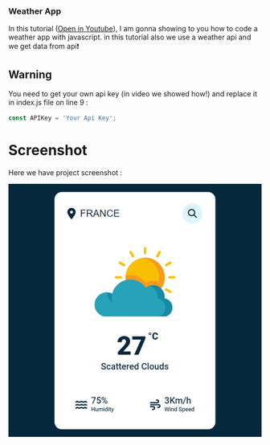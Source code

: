 

### Weather App
In this tutorial ([Open in Youtube](https://youtu.be/iILFBGm_I9M)),  I am gonna showing to you how to code a weather app with javascript. in this tutorial also we use a weather api and we get data from api❗️

## Warning
You need to get your own api key (in video we showed how!) and replace it in index.js file on line 9 :

```javascript
const APIKey = 'Your Api Key';
```


# Screenshot
Here we have project screenshot :

![screenshot](screenshot.jpg)

